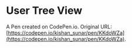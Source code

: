 # User Tree View

A Pen created on CodePen.io. Original URL: [https://codepen.io/kishan_sunar/pen/KKdoWZa](https://codepen.io/kishan_sunar/pen/KKdoWZa).

